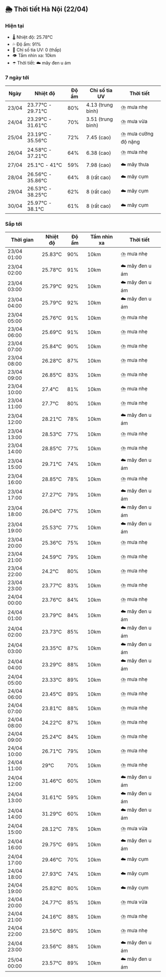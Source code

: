 ## 🌦️ Thời tiết Hà Nội (22/04)

### Hiện tại

- 🌡️ Nhiệt độ: 25.78℃
- 💦 Độ ẩm: 91%
- 🌟 Chỉ số tia UV: 0 (thấp)
- 👁️ Tầm nhìn xa: 10km
- ☂️ Thời tiết: ☁️ mây đen u ám

### 7 ngày tới

| Ngày | Nhiệt độ | Độ ẩm | Chỉ số tia UV | Thời tiết |
| --- | --- | --- | --- | --- |
| 23/04 | 23.77℃ - 29.71℃ | 80% | 4.13 (trung bình) | ⛈️ mưa nhẹ |
| 24/04 | 23.29℃ - 31.61℃ | 70% | 3.51 (trung bình) | ⛈️ mưa vừa |
| 25/04 | 23.19℃ - 35.56℃ | 72% | 7.45 (cao) | ⛈️ mưa cường độ nặng |
| 26/04 | 24.58℃ - 37.21℃ | 64% | 6.38 (cao) | ⛈️ mưa nhẹ |
| 27/04 | 25.1℃ - 41℃ | 59% | 7.98 (cao) | ☁️ mây thưa |
| 28/04 | 26.56℃ - 35.86℃ | 64% | 8 (rất cao) | ☁️ mây cụm |
| 29/04 | 26.53℃ - 38.25℃ | 62% | 8 (rất cao) | ☁️ mây cụm |
| 30/04 | 25.97℃ - 38.1℃ | 61% | 8 (rất cao) | ☁️ mây cụm |

### Sắp tới

| Thời gian | Nhiệt độ | Độ ẩm | Tầm nhìn xa | Thời tiết |
| --- | --- | --- | --- | --- |
| 23/04 01:00 | 25.83℃ | 90% | 10km | ⛈️ mưa nhẹ |
| 23/04 02:00 | 25.78℃ | 91% | 10km | ☁️ mây đen u ám |
| 23/04 03:00 | 25.79℃ | 92% | 10km | ☁️ mây đen u ám |
| 23/04 04:00 | 25.79℃ | 92% | 10km | ☁️ mây đen u ám |
| 23/04 05:00 | 25.76℃ | 91% | 10km | ⛈️ mưa nhẹ |
| 23/04 06:00 | 25.69℃ | 91% | 10km | ⛈️ mưa nhẹ |
| 23/04 07:00 | 25.84℃ | 90% | 10km | ⛈️ mưa nhẹ |
| 23/04 08:00 | 26.28℃ | 87% | 10km | ⛈️ mưa nhẹ |
| 23/04 09:00 | 26.85℃ | 83% | 10km | ⛈️ mưa nhẹ |
| 23/04 10:00 | 27.4℃ | 81% | 10km | ⛈️ mưa nhẹ |
| 23/04 11:00 | 27.7℃ | 80% | 10km | ⛈️ mưa nhẹ |
| 23/04 12:00 | 28.21℃ | 78% | 10km | ☁️ mây đen u ám |
| 23/04 13:00 | 28.53℃ | 77% | 10km | ⛈️ mưa nhẹ |
| 23/04 14:00 | 28.85℃ | 77% | 10km | ⛈️ mưa nhẹ |
| 23/04 15:00 | 29.71℃ | 74% | 10km | ☁️ mây đen u ám |
| 23/04 16:00 | 28.85℃ | 78% | 10km | ⛈️ mưa nhẹ |
| 23/04 17:00 | 27.27℃ | 79% | 10km | ☁️ mây đen u ám |
| 23/04 18:00 | 26.04℃ | 77% | 10km | ☁️ mây đen u ám |
| 23/04 19:00 | 25.53℃ | 77% | 10km | ☁️ mây đen u ám |
| 23/04 20:00 | 25.36℃ | 75% | 10km | ⛈️ mưa nhẹ |
| 23/04 21:00 | 24.59℃ | 79% | 10km | ⛈️ mưa nhẹ |
| 23/04 22:00 | 24.2℃ | 80% | 10km | ⛈️ mưa nhẹ |
| 23/04 23:00 | 23.77℃ | 83% | 10km | ⛈️ mưa nhẹ |
| 24/04 00:00 | 23.76℃ | 84% | 10km | ⛈️ mưa nhẹ |
| 24/04 01:00 | 23.79℃ | 84% | 10km | ☁️ mây đen u ám |
| 24/04 02:00 | 23.73℃ | 85% | 10km | ☁️ mây đen u ám |
| 24/04 03:00 | 23.35℃ | 87% | 10km | ☁️ mây đen u ám |
| 24/04 04:00 | 23.29℃ | 88% | 10km | ☁️ mây đen u ám |
| 24/04 05:00 | 23.33℃ | 89% | 10km | ⛈️ mưa nhẹ |
| 24/04 06:00 | 23.45℃ | 89% | 10km | ⛈️ mưa nhẹ |
| 24/04 07:00 | 23.81℃ | 88% | 10km | ⛈️ mưa nhẹ |
| 24/04 08:00 | 24.22℃ | 87% | 10km | ⛈️ mưa nhẹ |
| 24/04 09:00 | 25.24℃ | 84% | 10km | ⛈️ mưa nhẹ |
| 24/04 10:00 | 26.71℃ | 79% | 10km | ⛈️ mưa nhẹ |
| 24/04 11:00 | 29℃ | 70% | 10km | ⛈️ mưa nhẹ |
| 24/04 12:00 | 31.46℃ | 60% | 10km | ☁️ mây đen u ám |
| 24/04 13:00 | 31.61℃ | 59% | 10km | ☁️ mây đen u ám |
| 24/04 14:00 | 31.29℃ | 60% | 10km | ☁️ mây đen u ám |
| 24/04 15:00 | 28.12℃ | 78% | 10km | ⛈️ mưa vừa |
| 24/04 16:00 | 29.75℃ | 69% | 10km | ☁️ mây đen u ám |
| 24/04 17:00 | 29.46℃ | 70% | 10km | ☁️ mây cụm |
| 24/04 18:00 | 27.93℃ | 74% | 10km | ☁️ mây cụm |
| 24/04 19:00 | 25.82℃ | 80% | 10km | ☁️ mây cụm |
| 24/04 20:00 | 24.77℃ | 85% | 10km | ⛈️ mưa vừa |
| 24/04 21:00 | 24.16℃ | 88% | 10km | ⛈️ mưa nhẹ |
| 24/04 22:00 | 23.56℃ | 89% | 10km | ⛈️ mưa nhẹ |
| 24/04 23:00 | 23.56℃ | 88% | 10km | ☁️ mây đen u ám |
| 25/04 00:00 | 23.57℃ | 89% | 10km | ☁️ mây đen u ám |
